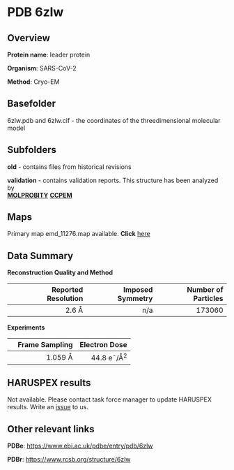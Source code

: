 # PDB 6zlw

## Overview

**Protein name**: leader protein

**Organism**: SARS-CoV-2

**Method**: Cryo-EM



## Basefolder

6zlw.pdb and 6zlw.cif - the coordinates of the threedimensional molecular model

## Subfolders



**old** - contains files from historical revisions

**validation** - contains validation reports. This structure has been analyzed by <br>  [**MOLPROBITY**](https://github.com/thorn-lab/coronavirus_structural_task_force/tree/master/pdb/leader_protein/SARS-CoV-2/6zlw/validation/molprobity)   [**CCPEM**](https://github.com/thorn-lab/coronavirus_structural_task_force/tree/master/pdb/leader_protein/SARS-CoV-2/6zlw/validation/ccpem-validation)



## Maps

Primary map emd_11276.map available. **Click** [here](http://ftp.wwpdb.org/pub/emdb/structures/EMD-11276/map/) 

## Data Summary
**Reconstruction Quality and Method**

|   | Reported Resolution | Imposed Symmetry | Number of Particles |
|---|-------------:|----------------:|--------------:|
|   |2.6 Å|n/a|173060|

**Experiments**

|   | Frame Sampling | Electron Dose |
|---|-------------:|----------------:|
|   |1.059 Å|44.8 e<sup>-</sup>/Å<sup>2</sup>|

## HARUSPEX results

Not available. Please contact task force manager to update HARUSPEX results. Write an [issue](https://github.com/thorn-lab/coronavirus_structural_task_force/issues) to us.

## Other relevant links 
**PDBe**:  https://www.ebi.ac.uk/pdbe/entry/pdb/6zlw
 
**PDBr**: https://www.rcsb.org/structure/6zlw 
